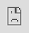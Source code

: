 ```yaml
---
marp: true
title: Stochastic epidemiological models
description: Julien Arino - 2023 AARMS Summer School - Stochastic epidemiological models
theme: default
paginate: false
math: mathjax
size: 4K
---
```


<style>
  .theorem {
    text-align:justify;
    background-color:#16a085;
    border-radius:20px;
    padding:10px 20px 10px 20px;
    box-shadow: 0px 1px 5px #999;
  }
  .definition {
    text-align:justify;
    background-color:#ededde;
    border-radius:20px;
    padding:10px 20px 10px 20px;
    box-shadow: 0px 1px 5px #999;
  }
  img[alt~="center"] {
    display: block;
    margin: 0 auto;
  }
</style>

<!-- _backgroundImage: "linear-gradient(to top, #85110d, 1%, white)" -->
# Stochastic epidemiological models

24 August 2023 

Julien Arino [![width:32px](https://raw.githubusercontent.com/julien-arino/presentations/main/FIGS/icons/email-round.png)](mailto:Julien.Arino@umanitoba.ca) [![width:32px](https://raw.githubusercontent.com/julien-arino/presentations/main/FIGS/icons/world-wide-web.png)](https://julien-arino.github.io/) [![width:32px](https://raw.githubusercontent.com/julien-arino/presentations/main/FIGS/icons/github-icon.png)](https://github.com/julien-arino)

Department of Mathematics & Data Science Nexus
University of Manitoba*

<div style = "font-size:18px; margin-top:-10px; padding-bottom:30px;"></div>

Canadian Centre for Disease Modelling
PHAC-EMNID / REMMI-ASPC
NSERC-PHAC EID Modelling Consortium (CANMOD, MfPH, OMNI/RÉUNIS)

<div style = "text-align: justify; position: relative; bottom: -3%; font-size:23px; margin-left:-50px; margin-right:-50px">

![bg width:800px opacity:0.2](https://raw.githubusercontent.com/julien-arino/presentations/main/FIGS/various/inuit-metis-firstnation.png)

[*](https://umanitoba.ca/indigenous/sites/indigenous/files/2020-09/traditional-territories-acknowledgement-2020.pdf)The University of Manitoba campuses are located on original lands of Anishinaabeg, Cree, Oji-Cree, Dakota and Dene peoples, and on the homeland of the Métis Nation. We respect the Treaties that were made on these territories, we acknowledge the harms and mistakes of the past, and we dedicate ourselves to move forward in partnership with Indigenous communities in a spirit of reconciliation and collaboration.</div>

---

<!-- _backgroundImage: "radial-gradient(white,80%,#f1c40f)" -->
# Outline

- Why stochasticity matters
- Side note: sojourn / residence times
- Discrete time Markov chains
- Continuous time Markov chains

---

# Remarks / Resources

This is a *user-oriented* course: I barely touch on the algorithms; instead, I focus on how to use them

Code is available in [my subfolder in the course Github repo](https://github.com/ahurford/aarms-summer-school/tree/main/julien-lectures) in the CODE directory

Some of the slides are inspired from slides given to me by Linda Allen (Texas Tech) and Frank Ball (University of Nottingham). I recommend books and articles by Linda for more detail
- [An Introduction to Stochastic Processes with Applications to Biology](https://www.routledge.com/An-Introduction-to-Stochastic-Processes-with-Applications-to-Biology/author/p/book/9781439894682)
- [A primer on stochastic epidemic models: Formulation, numerical simulation, and analysis](https://doi.org/10.1016/j.idm.2017.03.001)

--- 

<!-- _backgroundImage: "linear-gradient(to bottom, #f1c40f, 20%, white)" -->
# <!-- fit -->Why stochasticity matters

---

# Running example - SIS model without demography

Constant total population $P^\star$

<span style="display: block; margin-left: auto; margin-right: auto; width: 25%">![width:400px](figure_SIS_base_no_demography.png)</span>

Basic reproduction number:
$$\mathcal{R}_0 = \dfrac{\beta}{\gamma}P^\star$$

---

# In the deterministic world, $\mathcal{R}_0$ rules the world

- If $\mathcal{R}_0=\beta P^\star/\gamma<1$, the disease dies out (*disease-free* equilibrium)
- If $\mathcal{R}_0>1$, it becomes established at an *endemic* equilibrium $I^\star=P^\star-\gamma/\beta=(1-1/\mathcal{R}_0)P^\star$
<br>
Next slides: $P^\star = 100$K, $\gamma=1/5$, $\mathcal{R}_0=\{0.8,1.5,2.5\}$ (and $\beta=\gamma \mathcal{R}_0/P^\star$)

---

![bg contain](https://raw.githubusercontent.com/julien-arino/presentations/main/FIGS/stochastic/ODE_SIS.png)

---

# <!--fit-->In stochastic world, make that ''$\mathcal{R}_0$ rules-*ish*'' ($\mathcal{R}_0=1.5$)

![height:600px center](https://raw.githubusercontent.com/julien-arino/presentations/main/FIGS/stochastic/several_CTMC_sims.png)

---

# <!--fit-->When $I_0=2$, extinctions happen quite frequently

![height:600px](https://raw.githubusercontent.com/julien-arino/presentations/main/FIGS/stochastic/extinctions_fct_R0.png)

---

# Types of stochastic systems discussed today

- Discrete-time Markov chains (DTMC)
- Continuous-time Markov chains (CTMC)
<br>

But there are many others. Of note: 
- Branching processes (BP)
- Stochastic differential equations (SDE)

--- 

<!-- _backgroundImage: "linear-gradient(to bottom, #f1c40f, 20%, white)" -->
# <!-- fit -->Side note: sojourn / residence times

---

# Some probability theory

Suppose that a system can be in two states, $S_1$ and $S_2$

- At time $t=0$, system is in state $S_1$
- An event happens at some time $t=\tau$, which triggers the switch from state $S_1$ to state $S_2$

A **random variable** is a variable that takes random values, that is, a mapping from random experiments to numbers

Let us call $T$ the random variable 
> time spent in state $S_1$ before switching into state $S_2$

---

States can be anything:

- $S_1$: working, $S_2$: broken;
- $S_1$: infected, $S_2$: recovered;
- $S_1$: alive, $S_2$: dead;
- $\ldots$

We take a collection of objects or individuals in state $S_1$ and want some law for the **distribution** of the times spent in $S_1$, i.e., a law for $T$

For example, we make light bulbs and would like to tell our customers that on average, our light bulbs last 200 years..

For this, we conduct an **infinite** number of experiments, and observe the time that it takes, in every experiment, to switch between $S_1$ and $S_2$

From this, deduce a *model*, which in this context is called a **probability distribution**

---

![bg contain](https://raw.githubusercontent.com/julien-arino/3MC-course-epidemiological-modelling/main/FIGS/random_length_sample.png)

---

# Discrete vs continuous random variables

We assume that $T$ is a **continuous** random variable, that is, $T$ takes continuous values. Examples of continuous r.v.: 

- height or age of a person (if measured very precisely)
- distance
- time

<br>

Another type of random variables are **discrete** random variables, which take values in a denumerable set. Examples of discrete r.v.:

- heads or tails on a coin toss
- the number rolled on a dice
- height of a person, if expressed rounded without subunits, age of a person in years (without subunits)

---

# Probability density function

Assume $T$ continuous; it has a continuous **probability density function** $f$

- $f\geq 0$
- $\int_{-\infty}^{+\infty}f(s)ds=1$
- $\mathbb{P}(a\leq T\leq b)=\int_a^bf(t)dt$

![width:450px center](https://raw.githubusercontent.com/julien-arino/3MC-course-epidemiological-modelling/main/FIGS/distrib_a_b.png)

---

# Cumulative distribution function

The cumulative distribution function (c.d.f.) is a function $F(t)$ that characterizes the distribution of $T$, and defined by
$$
F(s)=\mathbb{P}(T\leq s)=\int_{-\infty}^sf(x)dx
$$

![width:500px center](https://raw.githubusercontent.com/julien-arino/3MC-course-epidemiological-modelling/main/FIGS/cdf_auc.png)

---

# Properties of the c.d.f.

- Since $f$ is a nonnegative function, $F$ is nondecreasing
- Since $f$ is a probability density function, $\int_{-\infty}^{+\infty}f(s)ds=1$, and thus $\lim_{t\to\infty}F(t)=1$

![width:550px center](https://raw.githubusercontent.com/julien-arino/3MC-course-epidemiological-modelling/main/FIGS/cdf_plot.png)

---

# Mean value

For a continuous random variable $T$ with probability density function $f$, the **mean** value of $T$, denoted $\bar T$ or $E(T)$, is given by
$$
\tag{1}\label{eq:mean_value}
E(T)=\int_{-\infty}^{+\infty} tf(t)dt
$$

---

# Survival function

Another characterization of the distribution of the random variable $T$ is through the **survival** (or **sojourn**) function


The survival function of state $S_1$ is given by
$$
\begin{equation}\tag{2}\label{eq:survival}
  \mathcal{S}(t)=1-F(t)=\mathbb{P}(T>t)
\end{equation}
$$
This gives a description of the **sojourn time** of a system in a particular state (the time spent in the state)

$\mathcal{S}$ is a nonincreasing function (since $\mathcal{S}=1-F$ with $F$ a c.d.f.), and $\mathcal{S}(0)=1$ (since $T$ is a positive random variable)

---

The **average sojourn time** $\tau$ is
$$
\tau=E(T)=\int_0^\infty tf(t)dt
$$
Since $\lim_{t\to\infty}t\mathcal{S}(t)=0$,
$$
\tag{3}\label{eq:mean_sojourn_time}
\tau=\int_0^\infty \mathcal{S}(t)dt
$$

**Expected future lifetime**
$$
\tag{4}\label{eq:expected_future_lifetime}
\frac{1}{\mathcal{S}(t_0)} \int_0^{\infty} t\,f(t+t_0)\,dt 
$$

---

# Hazard (or failure) rate

The **hazard rate** (or **failure rate**) is
$$
\begin{align*}
h(t) &= \lim_{\Delta t\to 0}\frac{\mathcal{S}(t)-\mathcal{S}(t+\Delta t)}{\Delta t} \\
& = \lim_{\Delta t\to 0} \frac{\mathbb{P}( T<t+\Delta t | T\geq t)}{\Delta t} \\
&= \frac{f(t)}{\mathcal{S}(t)}
\end{align*}
$$

Gives probability of failure between $t$ and $\Delta t$, given survival to $t$

We have
$$
\tag{5}\label{eq:hazard_rate}
h(t)=-\frac{d}{dt}\ln\mathcal{S}(t)
$$

---

<!-- _backgroundImage: "linear-gradient(to bottom, #156C26, 20%, white)" -->
# The exponential distribution

---

# The exponential distribution

The random variable $T$ has an **exponential** distribution if its probability density function takes the form

$$
\begin{equation}\label{eq:exp_distrib}\tag{6}
f(t)=\begin{cases}0&\textrm{if }t<0,\\
\theta e^{-\theta t}&\textrm{if }t\geq 0,
\end{cases}
\end{equation}
$$
with $\theta>0$. Then the survival function for state $S_1$ is of the form $\mathcal{S}(t)=e^{-\theta t}$, for $t\geq 0$, and the average sojourn time in state $S_1$ is
$$
\tau=\int_0^\infty e^{-\theta t}dt=\frac 1\theta
$$

---

<!-- _backgroundImage: "linear-gradient(to bottom, #156C26, 20%, white)" -->
# The Dirac distribution

---

# The Dirac distribution

If on the other hand, for some constant $\omega>0$,
$$\tag{7}\label{eq:diract_distribution}
\mathcal{S}(t)=
\left\{
\begin{array}{ll}
1, & 0\leq t\leq\omega \\
0, & \omega<t
\end{array}
\right.
$$
which means that $T$ has a Dirac delta distribution $\delta_\omega(t)$, then the average sojourn time is
$$
\tau=\int_0^\omega dt=\omega
$$

---

<!-- _backgroundImage: "linear-gradient(to bottom, #156C26, 20%, white)" -->
# A cohort model

---

# A model for a cohort with one cause of death 

We consider a population consisting of individuals born at the same time (a **cohort**), for example, the same year

We suppose

- At time $t=0$, there are initially $N_0>0$ individuals
- All causes of death are compounded together
- The time until death, for a given individual, is a random variable $T$, with continuous probability density distribution $f(t)$ and survival function $P(t)$

---

# The model

Denote $N(t)$ the population at time $t\geq 0$. Then

$$
\begin{equation}\label{eq:N_general}\tag{8}
N(t)=N_0P(t)
\end{equation}
$$

$N_0P(t)$ gives the proportion of $N_0$, the initial population, that is still alive at time $t$

---

# Case where $T$ is exponentially distributed

Suppose that $T$ has an exponential distribution with mean $1/d$ (or parameter $d$), $f(t)=de^{-dt}$. Then the survival function is $P(t)=e^{-dt}$ and $\eqref{eq:N_general}$ takes the form

$$
\begin{equation}\label{eq:N}\tag{9}
N(t)=N_0e^{-dt}
\end{equation}
$$
Now note that
$$
\begin{align*}
\frac{d}{dt} N(t) &= -dN_0e^{-dt} \\
&= -dN(t),
\end{align*}
$$
with $N(0)=N_0$

$\implies$ The ODE $N'=-dN$ makes the assumption that the life expectancy at birth is exponentially distributed

---

# Case where $T$ has a Dirac delta distribution

Suppose that $T$ has a Dirac delta distribution at $t=\omega$, giving the survival function 
$$
P(t)=\begin{cases}
1, & 0\leq t\leq\omega\\
0, & t>\omega
\end{cases}
$$
Then $\eqref{eq:N_general}$ takes the form
$$
\begin{equation}\label{eq:N2}
N(t)=\begin{cases}
N_0, & 0\leq t\leq\omega\\
0, & t>\omega
\end{cases}
\end{equation}
$$
All individuals survive until time $\omega$, then they all die at time $\omega$

Here, we have $N'=0$ everywhere except at $t=\omega$, where it is undefined

---

<!-- _backgroundImage: "linear-gradient(to bottom, #156C26, 20%, white)" -->
# <!--fit-->Sojourn times in an SIS disease transmission model

---

![bg 80% right:40%](https://raw.githubusercontent.com/julien-arino/3MC-course-epidemiological-modelling/main/FIGS/figure_SIS_base_no_demography_general_recovery_vertical.png)

# <!--fit-->An SIS with tweaked recovery

Traditional ODE models assume recovery from disease at *per capita* rate (often denoted $\gamma$)

Here, assume that, of the individuals who have become infective at time $t_0$, a fraction $P(t-t_0)$ remain infective at time $t\geq t_0$

Thus, considered for $t\geq 0$, the function $P(t)$ is a survival function

---

# Reducing the dimension of the problem

We have
$$
S(t)+I(t)=N, \textrm{ or equivalently, }S(t)=N-I(t)
$$

$N$ is constant (equal total population at time $t=0$), so we can deduce the value of $S(t)$, once we know $I(t)$, from the equation $S(t)=N-I(t)$

---

# Model for infectious individuals

Integral equation for the number of infective individuals:
$$
\begin{equation}
I(t) = I_0(t)+ \int_0^t\beta\frac{(N-I(u))I(u)}{N} P(t-u) du
\label{eq:SIS_I}\tag{10} 
\end{equation}
$$

- $I_0(t)$ number of individuals who were infective at time $t=0$ and still are at time $t$
  - $I_0(t)$ is nonnegative, nonincreasing, and such that $\lim_{t\to\infty}I_0(t)=0$
- $P(t-u)$ proportion of individuals who became infective at time $u$ and
who still are at time $t$
- $\beta (N-I(u))S(u)/N$ is $\beta S(u)I(u)/N$ with $S(u)=N-I(u)$, from the reduction of dimension

---

# Expression under the integral

Integral equation for the number of infective individuals: 

$$
\begin{equation}
I(t) = I_0(t)+ \int_0^t\beta\frac{(N-I(u))I(u)}{N} P(t-u) du
\tag{\ref{eq:SIS_I}} 
\end{equation}
$$
The term
$$
\beta\frac{(N-I(u))I(u)}{N} P(t-u)
$$

- $\beta (N-I(u))I(u)/N$ is the rate at which new infectives are created, at time $u$,
- multiplying by $P(t-u)$ gives the proportion of those who became infectives at time $u$ and who still are at time $t$

Summing over $[0,t]$ gives the number of infective individuals at time $t$

---

# <!--fit-->Case of an exponentially distributed time to recovery
Suppose that $P(t)$ is such that the sojourn time in the infective state has an exponential distribution with mean $1/\gamma$, i.e., $P(t)=e^{-\gamma t}$

Then the initial condition function $I_0(t)$ takes the form
$$
I_0(t)=I_0(0)e^{-\gamma t}
$$
with $I_0(0)$ the number of infective individuals at time $t=0$. This is obtained by considering the cohort of initially infectious individuals, giving a model such as $\eqref{eq:N_general}$

Equation $\eqref{eq:SIS_I}$ becomes
$$
\begin{equation}\label{eq:I_ODE}\tag{11}
I(t)=I_0(0)e^{-\gamma t}+\int_0^t \beta\frac{(N-I(u))I(u)}{N} e^{-\gamma (t-u)}du
\end{equation}
$$

---

Taking the time derivative of $\eqref{eq:I_ODE}$ yields
$$
\begin{align*}
I'(t) &= -\gamma I_0(0)e^{-\gamma t}-\gamma\int_0^t \beta\frac{(N-I(u))I(u)}{N}e^{-\gamma(t-u)}du \\
&\quad +\beta \frac{(N-I(t))I(t)}{N} \\
&= -\gamma\left(I_0(0)e^{-\gamma t}+
\int_0^t \beta\frac{(N-I(u))I(u)}{N}e^{-\gamma(t-u)}du\right) \\
&\quad +\beta \frac{(N-I(t))I(t)}{N} \\
&= \beta \frac{(N-I(t))I(t)}{N}-\gamma I(t)
\end{align*}
$$
which is the classical logistic type ordinary differential equation (ODE) for $I$ in an SIS model without vital dynamics (no birth or death)

---

# Case of a step function survival function

Consider case where the time spent infected has survival function 
$$
P(t)=\begin{cases}
1, & 0\leq t\leq\omega\\
0, & t>\omega
\end{cases}
$$
i.e., the sojourn time in the infective state is a constant $\omega>0$
 
In this case $\eqref{eq:SIS_I}$ becomes
$$
\begin{equation}\label{eq:I_DDE}\tag{12}
I(t)=I_0(t)+\int_{t-\omega}^t \beta\frac{(N-I(u))I(u)}{N} du
\end{equation}
$$
Here, it is more difficult to obtain an expression for $I_0(t)$. It is however assumed that $I_0(t)$ vanishes for $t>\omega$

---

When differentiated, $\eqref{eq:I_DDE}$ gives, for $t\geq\omega$
$$
I'(t)=I_0'(t)+\beta\frac{(N-I(t))I(t)}{N}
-\beta\frac{\left(N-I(t-\omega)\right)I(t-\omega)}{N}
$$
Since $I_0(t)$ vanishes for $t>\omega$, this gives the delay differential equation (DDE)
$$
I'(t)=\beta\frac{(N-I(t))I(t)}{N}
-\beta\frac{(N-I(t-\omega))I(t-\omega)}{N}
$$

---

# What we know this far

- The time of sojourn in compartments plays an important role in determining the type of model that we deal with
- All ODE compartmental models, when they use terms of the form $\kappa X$, make the assumption that the time of sojourn in compartments is exponentially distributed with mean $1/\kappa$
- At the other end of the spectrum, delay differential with discrete delay $\tau$ make the assumption of a constant sojourn time $\tau$, equal for all individuals
- Both can be true sometimes.. but reality is often somewhere in between

---

Survival function, $\mathcal{S}(t)=\mathbb{P}(T>t)$, for exponential distrib. with mean 80 years

![width:750px center](https://raw.githubusercontent.com/julien-arino/3MC-course-epidemiological-modelling/main/FIGS/survival_exp_80years.png)

---

# The problems with the exponential distribution

- Survival drops quickly: in previous graph, 20% mortality of a cohort at age 20 years
- Survival extends way past the mean: in previous graph, almost 25% survival to age 120 years
- Acceptable if what matters is mean duration of sojourn over long time period
- Less so if interested in short term dynamics
- Exponential distribution with parameter $\theta$ has mean $1/\theta$ and variance $1/\theta^2$, i.e., one parameter controls both the mean and dispersion

---

<!-- _backgroundImage: "linear-gradient(to bottom, #156C26, 20%, white)" -->
# <!--fit-->An $SL_1L_2I_1I_2A_1A_2R$ COVID-19 model : "making Erlangs"

<div style = "position: relative; bottom: -40%; font-size:20px;">

JA & Portet. [A simple model for COVID-19](http://dx.doi.org/10.1016/j.idm.2020.04.002). *Infectious Disease Modelling* **5**:309-315 (2020)
</div>

---

# <!--fit-->Simple way to "fix" sojourn times: sums of exponential distributions

- Exponential distribution of sojourn times is acceptable if what matters is mean duration of sojourn over long time period
- For COVID-19, were trying to give "predictions" over 2-4 weeks period, so we need more than the mean

$\implies$ Use a property of exponential distributions, namely, that the sum of i.i.d. (independent and identically distributed) exponential distributions is Erlang distributed

---

# Sum of exponential distributions

$X_1$ and $X_2$ independent exponential r.v. with rate parameters $\theta_1$ and $\theta_2$. Then the p.d.f. of $Z=X_1+X_2$ is the convolution
$$
\begin{align}
 f_Z(z) &= \int_{-\infty}^\infty f_{X_1}(x_1) f_{X_2}(z - x_1)\,dx_1\\
   &= \int_0^z \theta_1 e^{-\theta_1 x_1} \theta_2 e^{-\theta_2(z - x_1)} \, dx_1 \\
   &= \theta_1 \theta_2 e^{-\theta_2 z} \int_0^z e^{(\theta_2 - \theta_1)x_1}\,dx_1 \\
   &= \begin{cases}
        \dfrac{\theta_1 \theta_2}{\theta_2-\theta_1} \left(e^{-\theta_1 z} - e^{-\theta_2 z}\right) & \text{ if } \theta_1 \neq \theta_2 \\[0.15cm]
        \theta^2 z e^{-\theta z} & \text{ if } \theta_1 = \theta_2 =: \theta
      \end{cases}
 \end{align}
 $$

---

# The Erlang distribution

P.d.f. of the Erlang distribution
$$
f(x; k,\lambda)={\lambda^k x^{k-1} e^{-\lambda x} \over (k-1)!},\quad x,\lambda \geq 0
$$
$k$ **shape parameter**, $\lambda$ **rate parameter** (sometimes use **scale parameter** $\beta = 1/\lambda$)

So, if $\theta_1=\theta_2$, $Z=X_1+X_2$ has distribution
$$
f_Z(z)=\theta^2e^{-\theta z}
$$
i.e., an Erlang distribution with shape parameter $k=2$ and rate parameter $\theta$

---

# Continuing..

$X_i$, $i=1,\ldots,N$, be exponential i.i.d. random variables with parameter $\theta$

Then $\sum_i X_i$ Erlang distributed with rate parameter $\theta$ and shape parameter $N$


---

# <!--fit-->So use multiple compartments

![width:98%](https://raw.githubusercontent.com/julien-arino/petit-cours-epidemio-mathematique/main/FIGS/figure_residence_times_expo_Erlang_fr.png)

---

<div style="width:100%; height:100%">
  <iframe src="https://daytah-or-dahtah.ovh:3838/Erlang_shiny/" style="position:absolute; top:0px; left:0px; 
  width:100%; height:100%; border: none; overflow: hidden;"></iframe>
</div>

---

![bg contain drop-shadow](https://raw.githubusercontent.com/julien-arino/3MC-course-epidemiological-modelling/main/FIGS/flow_diagram_SLLIIAARRD.png)


--- 

<!-- _backgroundImage: "linear-gradient(to bottom, #f1c40f, 20%, white)" -->
# <!-- fit -->Discrete time Markov chains

---

# Discrete-time Markov chains

$p(t)=(p_1(t),\ldots,p_n(t))^T$: probability vector, with $p_i(t)$ describing the probability that at time $t$, the system is in state $S_i$, $i=1,\ldots,n$

$\sum_i p_i(t)=1$ for all $t$, of course

State evolution governed by
$$
p(t+\Delta t) = A(\Delta t)p(t)
$$
where $A(\Delta t)$ is a stochastic matrix (row sums all equal 1), the *transition* matrix, with entry $a_{ij}=\mathbb{P}(X_{t+\Delta t}=s_i|X_t=s_j)$, where $X_1,\ldots$ sequence of random variables describing the state

If $A(\Delta t)=A$ constant, *homogeneous* DTMC

Time often ''recast'' so that $\Delta t=1$

---

# Important remark

The DTMC world lives at the interface between probabilists, who like to think of $p(t)$ as a row vector, $A(\Delta t)$ as a column-stochastic matrix and thus write
$$
p(t+\Delta t) = p(t)A(\Delta t)
$$
and linear algebraists, who prefer column vectors and row-stochastic matrices, 
$$
p(t+\Delta t) = A(\Delta t)p(t)
$$

So check the direction to understand whether you are using $A$ or $A^T$

---

# Advantages of DTMC

As a teacher of modelling: base theory of DTMC uses a lot of linear algebra and graph theory; usually really appreciated by students

*Regular* DTMC (with *primitive* transition matrices) allow to consider equilibrium distribution of probability of being in various states

*Absorbing* DTMC (with *reducible* transition matrices) allow the consideration of time to absorption, mean first passage time, etc.

---

# DTMC for example SIS system

Since $S=P^\star-I$, consider only the infected. To simulate as DTMC, consider a random walk on $I$ ($\simeq$ Gambler's ruin problem)

Denote $\lambda_I = \beta (P^\star-I)I\Delta t$, $\mu_I = \gamma I\Delta t$ and $\sigma_I=1-(\lambda_I+\mu_I)\Delta t$

![width:1200px](https://raw.githubusercontent.com/julien-arino/3MC-course-epidemiological-modelling/main/FIGS/figure_SIS_random_walk.png)

---

#  Absorbing states, absorbing chains

<div class="definition">

A state $S_i$ in a Markov chain is **absorbing** if whenever it occurs on the $n^{th}$ generation of the experiment, it then occurs on every subsequent step. In other words, $S_i$ is absorbing if $p_{ii}=1$ and $p_{ij}=0$ for $i\neq j$
</div>

<div class="definition">

A **Markov chain is absorbing** if it has at least one absorbing state, and if from every state it is possible to go to an absorbing state
</div>

<div class="definition">

In an absorbing Markov chain, a state that is not absorbing is called **transient**
</div>

---

#  Some questions on absorbing chains

Suppose we have a chain like the following

![width:500px center](https://raw.githubusercontent.com/julien-arino/3MC-course-epidemiological-modelling/main/FIGS/graphe_absorbant.png)

1. Does the process eventually reach an absorbing state?
2. Average # of times spent in a transient state, if starting in a transient state?
3. Average # of steps before entering an absorbing state?
4. Probability of being absorbed by a given absorbing state, when there are more than one, when starting in a given transient state?

---

#  Reaching an absorbing state

Answer to question 1:
<div class="theorem">

Markov chain absorbing $\implies$ probability of reaching *an* absorbing state is **1**
</div>

---

#  Standard form of the transition matrix

For an absorbing chain with $k$ absorbing states and $r-k$ transient states, the transition matrix can be written as
$$
P=\begin{pmatrix}
\mathbb{I}_k & \mathbf{0} \\
R & Q
\end{pmatrix}
$$

|     | Absorbing states | Transient states |
|:---:|:---:|:---:|
| **Absorbing states** | $\mathbb{I}_k$ | $\mathbf{0}$ |
| **Transient states** | $R$ | $Q$ |

$\mathbb{I}_k$ the $k\times k$ identity, $\mathbf{0}\in\mathbb{R}^{k\times(r-k)}$, $R\in\mathbb{R}^{(r-k)\times k}$, $Q\in\mathbb{R}^{(r-k)\times(r-k)}$

---

The matrix $\mathbb{I}_{r-k}-Q$ is invertible. Let

- $N=(\mathbb{I}_{r-k}-Q)^{-1}$ be the **fundamental matrix** of the Markov chain
- $T_i$ be the sum of the entries on row $i$ of $N$
- $B=NR$

Answers to our remaining questions:

2. $N_{ij}$ is the average number of times the process is in the $j$th transient state if it starts in the $i$th transient state
3. $T_i$ is the average number of steps before the process enters an absorbing state if it starts in the $i$th transient state
4. $B_{ij}$ is the probability of eventually entering the $j$th absorbing state if the process starts in the $i$th transient state

See for instance book of [Kemeny and Snell](https://www.amazon.com/Finite-Markov-Chains-Laurie-Kemeny/dp/B000KYES0O)

---

# Return to DTMC for example SIS system

Since $S=P^\star-I$, consider only the infected. To simulate as DTMC, consider a random walk on $I$ ($\simeq$ Gambler's ruin problem)
<br>
Denote $\lambda_I = \beta (P^\star-I)I\Delta t$, $\mu_I = \gamma I\Delta t$ and $\sigma_I=1-(\lambda_I+\mu_I)\Delta t$

![width:1200px](https://raw.githubusercontent.com/julien-arino/3MC-course-epidemiological-modelling/main/FIGS/figure_SIS_random_walk.png)

---

# Transition matrix

$$
A = 
\begin{pmatrix}
1 & 0 \\
\mu_1 & \sigma_1 & \lambda_1 & 0 \\
0 & \mu_2 & \sigma_2 & \lambda_2 & 0 \\
\\
& & & & & \ddots \\
\\
& & & & &  & 0 & \mu_{P^\star-1} & \mu_{P^\star-1} & \lambda_{P^\star-1} & 0 \\
&&&&&&&& 0 & \mu_{P^\star} & \sigma_{P^\star}
\end{pmatrix}
$$

---

```R
# Make the transition matrix
T = mat.or.vec(nr = (Pop+1), nc = (Pop+1))
for (row in 2:Pop) {
  I = row-1
  mv_right = gamma*I*Delta_t # Recoveries
  mv_left = beta*I*(Pop-I)*Delta_t # Infections
  T[row,(row-1)] = mv_right
  T[row,(row+1)] = mv_left
}
# Last row only has move left
T[(Pop+1),Pop] = gamma*(Pop)*Delta_t
# Check that we don't have too large values
if (max(rowSums(T))>1) {
  T = T/max(rowSums(T))
}
diag(T) = 1-rowSums(T)
```


---

# Simulating a DTMC

```R
library(DTMCPack)
sol = MultDTMC(nchains = 20, tmat = T, io = IC, n = t_f)
```
gives 20 realisations of a DTMC with transition matrix ``T``, initial conditions ``IC`` (a vector of initial probabilities of being in the different $I$ states) and final time ``t_f``

See code on [Github](https://github.com/ahurford/aarms-summer-school/tree/main/julien-lectures/CODE)

---

![bg contain](https://raw.githubusercontent.com/julien-arino/presentations/main/FIGS/stochastic/several_DTMC_sims.png)

---

# Going a bit further

`DTMCPack` is great for obtaining realisations of a DTMC, but to study it in more detail, `markovchain` is much more comprehensive

```R
library(markovchain)
mcSIS <- new("markovchain", 
             states = sprintf("I_%d", 0:Pop),
             transitionMatrix = T,
             name = "SIS")
```

Note that interestingly, `markovchain` overrides the weird default "`*` is Hadamard, `%*%` is usual" `R` matrix product rule, so `mcSIS*mcSIS` does $TT$, not $T\circ T$

---

```R
> summary(mcSIS)
SIS  Markov chain that is composed by: 
Closed classes: 
I_0 
Recurrent classes: 
{I_0}
Transient classes: 
{I_1,I_2,I_3,I_4,I_5,I_6,I_7,I_8,I_9,I_10,I_11,I_12,I_13,I_14,I_15,
I_16,I_17,I_18,I_19,I_20,I_21,I_22,I_23,I_24,I_25,I_26,I_27,I_28,
I_29,I_30,I_31,I_32,I_33,I_34,I_35,I_36,I_37,I_38,I_39,I_40,I_41,
I_42,I_43,I_44,I_45,I_46,I_47,I_48,I_49,I_50,I_51,I_52,I_53,I_54,
I_55,I_56,I_57,I_58,I_59,I_60,I_61,I_62,I_63,I_64,I_65,I_66,I_67,
I_68,I_69,I_70,I_71,I_72,I_73,I_74,I_75,I_76,I_77,I_78,I_79,I_80,
I_81,I_82,I_83,I_84,I_85,I_86,I_87,I_88,I_89,I_90,I_91,I_92,I_93,
I_94,I_95,I_96,I_97,I_98,I_99,I_100}
The Markov chain is not irreducible 
The absorbing states are: I_0
```

---

<span style="font-size:25px;">

Function | Role
--- | ---
`absorbingStates` | absorbing states of the transition matrix, if any
`steadyStates` | the vector(s) of steady state(s) in matrix form
`meanFirstPassageTime` | matrix or vector of mean first passage times
`meanRecurrenceTime` | vector of mean number of steps to return to each recurrent state
`hittingProbabilities` | matrix of hitting probabilities for a Markov chain
`meanAbsorptionTime` | expected number of steps for a transient state to be absorbed by any recurrent class
`absorptionProbabilities` | $\mathbb{P}$ transient states being absorbed by each recurrent state
`canonicForm` | canonic form of transition matrix
`period` | the period of an irreducible DTMC
`summary` | DTMC summary

</span>

---

<div style="width:100%; height:100%">
  <iframe src="https://daytah-or-dahtah.ovh:3838/DTMC-SIS/" style="position:absolute; top:0px; left:0px; 
  width:100%; height:100%; border: none; overflow: hidden;"></iframe>
</div>

---

<!-- _backgroundImage: "linear-gradient(to bottom, #f1c40f, 20%, white)" -->
# <!-- fit -->Continuous time Markov chains

---

# Continuous-time Markov chains

CTMC similar to DTMC except in way they handle time between events (transitions)

DTMC: transitions occur each $\Delta t$

CTMC: $\Delta t\to 0$ and transition times follow an exponential distribution parametrised by the state of the system

CTMC are roughly equivalent to ODE

---

![bg contain 95%](https://raw.githubusercontent.com/julien-arino/presentations/main/FIGS/stochastic/SIS_ODE_vs_CTMC.png)

---


Weight | Transition | Effect 
--- | --- | ---
$\beta SI$ | $S\to S-1$, $I\to I+1$ | new infection of a susceptible 
$\gamma I$ | $S\to S+1$, $I\to I-1$ | recovery of an infectious 

Will use $S=N^*-I$ and omit $S$ dynamics

---

# Gillespie's algorithm (SIS model with only I eq.)

set $t\leftarrow t_0$ and $I(t)\leftarrow I(t_0)$
while {$t\leq t_f$}
- $\xi_t\leftarrow \beta (P^\star-i)i+\gamma i$
- Draw $\tau_t$ from $T\thicksim \mathcal{E}(\xi_t)$
- $v\leftarrow\left[\beta (P^\star-i)i,\xi_t\right]/\xi_t$
- Draw $\zeta_t$ from $\mathcal{U}([0,1])$
- Find $pos$ such that $v_{pos-1}\leq\zeta_t\leq v_{pos}$
- switch {$pos$}
  - 1: New infection, $I(t+\tau_t)=I(t)+1$
  - 2: End of infectious period, $I(t+\tau_t)=I(t)-1$
- $t\leftarrow t+\tau_t$

---

# You can also use a package

- You can implement Gillespie's algorithm yourself, it is a good exercise..
- But in R there also exists a few packages allowing you to do that easily
- They have the advantage of implementing tau-leaping (more on this later)

---

# Simulating a CTMC

```R
library(GillespieSSA2)
IC <- c(S = (Pop-I_0), I = I_0)
params <- c(gamma = gamma, beta = beta)
reactions <- list(
  reaction("beta*S*I", c(S=-1,I=+1), "new_infection"),
  reaction("gamma*I", c(S=+1,I=-1), "recovery")
)
set.seed(NULL)
sol <- ssa(
    initial_state = IC,
    reactions = reactions,
    params = params,
    method = ssa_exact(),
    final_time = t_f,
)
plot(sol$time, sol$state[,"I"], type = "l",
     xlab = "Time (days)", ylab = "Number infectious")
```

---

![bg contain](https://raw.githubusercontent.com/julien-arino/presentations/main/FIGS/stochastic/one_CTMC_sim.png)

---

# Sometimes in a CTMC things go bad

- Recall that the inter-event time is exponentially distributed
- Critical step of the Gillespie algorithm:
  -  $\xi_t\leftarrow$ weight of all possible events (*propensity*)
  - Draw $\tau_t$ from $T\thicksim \mathcal{E}(\xi_t)$
- So the inter-event time $\tau_t\to 0$ if $\xi_t$ becomes very large for some $t$
- This can cause the simulation to grind to a halt

---

# Example: a birth and death process

- Individuals born at *per capita* rate $b$
- Individuals die at *per capita* rate $d$
- Let's implement this using classic Gillespie

---

# Gillespie's algorithm (birth-death model)

set $t\leftarrow t_0$ and $N(t)\leftarrow N(t_0)$
while {$t\leq t_f$}
- $\xi_t\leftarrow (b+d)N(t)$
- Draw $\tau_t$ from $T\thicksim \mathcal{E}(\xi_t)$
- $v\leftarrow\left[bN(t),\xi_t\right]/\xi_t$
- Draw $\zeta_t$ from $\mathcal{U}([0,1])$
- Find $pos$ such that $v_{pos-1}\leq\zeta_t\leq v_{pos}$
- switch {$pos$}
  - 1: Birth, $N(t+\tau_t)=N(t)+1$
  - 2: Death, $N(t+\tau_t)=N(t)-1$
- $t\leftarrow t+\tau_t$

---

```R
b = 0.01   # Birth rate
d = 0.01   # Death rate
t_0 = 0    # Initial time
N_0 = 100  # Initial population

# Vectors to store time and state. Initialise with initial condition.
t = t_0
N = N_0

t_f = 1000  # Final time

# We'll track the current time and state (could also just check last entry in t
# and N, but will take more operations)
t_curr = t_0
N_curr = N_0
```

---

```R
while (t_curr<=t_f) {
  xi_t = (b+d)*N_curr
  # The exponential number generator does not like a rate of 0 (when the 
  # population crashes), so we check if we need to quit
  if (N_curr == 0) {
    break
  }
  tau_t = rexp(1, rate = xi_t)
  t_curr = t_curr+tau_t
  v = c(b*N_curr, xi_t)/xi_t
  zeta_t = runif(n = 1)
  pos = findInterval(zeta_t, v)+1
  switch(pos,
         { 
           # Birth
           N_curr = N_curr+1
         },
         {
           # Death
           N_curr = N_curr-1
         })
  N = c(N, N_curr)
  t = c(t, t_curr)
}
```

---

# <!--fit-->Drawing at random from an exponential distribution

If you do not have an exponential distribution random number generator.. We want $\tau_t$ from $T\thicksim\mathcal{E}(\xi_t)$, i.e., $T$ has probability density function
$$
f(x,\xi_t)=
\xi_te^{-\xi_t x}\mathbf{1}_{x\geq 0}
$$
Use cumulative distribution function $F(x,\xi_t)=\int_{-\infty}^x f(s,\xi_t)\,ds$
$$
F(x,\xi_t)=
(1-e^{-\xi_t x})\mathbf{1}_{x\geq 0}
$$
which has values in $[0,1]$. So draw $\zeta$ from $\mathcal{U}([0,1])$ and solve $F(x,\xi_t)=\zeta$ for $x$
$$
\begin{align*}
F(x,\xi_t)=\zeta & \Leftrightarrow 1-e^{-\xi_tx}=\zeta \\
&\Leftrightarrow e^{-\xi_tx} = 1-\zeta \\
&\Leftrightarrow \xi_tx = -\ln(1-\zeta) \\
&\Leftrightarrow \boxed{x = \frac{-\ln(1-\zeta)}{\xi_t}}
\end{align*}
$$

---

![bg contain](https://raw.githubusercontent.com/julien-arino/3MC-course-epidemiological-modelling/main/FIGS//CTMC_birth_death_sol_b=0_01__d=0_01.png)

---

![bg contain](https://raw.githubusercontent.com/julien-arino/3MC-course-epidemiological-modelling/main/FIGS//CTMC_birth_death_sol_b=0_01__d=0_02.png)

---

![bg contain](https://raw.githubusercontent.com/julien-arino/3MC-course-epidemiological-modelling/main/FIGS//CTMC_birth_death_sol_b=0_025__d=0_01.png)

---

# Last one did not go well

- Wanted 1000 time units (days?)
- Interrupted around 500 ($t=473.4544$) because I lost patience
- (Slide before: the sim stopped because the population went extinct, I did not stop it!)
- At stop time
  - $|N| = 241,198$ (and $|t|$ as well, of course!)
  - time was moving slowly
```R
> tail(diff(t))
[1] 1.357242e-04 1.291839e-04 5.926044e-05 7.344020e-05 1.401148e-04 4.423529e-04
```

---

![bg contain](https://raw.githubusercontent.com/julien-arino/3MC-course-epidemiological-modelling/main/FIGS//CTMC_birth_death_ie_vs_t_b=0_025__d=0_01.png)

---

# Tau-leaping to the rescue!

- Will not go into details
- *Approximation* method (compared to classic Gillespie, which is exact)
- Roughly: consider "groups" of events instead of individual events
- Good news: `GillespieSSA2` (which we saw earlier) and `adaptivetau`

---

# Parallelisation

To see multiple realisations: good idea to parallelise, then interpolate results. Write a function, e.g.,  `run_one_sim` that .. runs one simulation, then..

```R
no_cores <- detectCores()-1
cl <- makeCluster(no_cores)
clusterEvalQ(cl,{
  library(GillespieSSA2)
})
clusterExport(cl,
              c("params",
                "run_one_sim"),
              envir = .GlobalEnv)
SIMS = parLapply(cl = cl, 
                 X = 1:params$number_sims, 
                 fun =  function(x) run_one_sim(params))
stopCluster(cl)
```

See `simulate_CTMC_parallel.R` on [Github](https://github.com/julien-arino/UK-APASI)

---

![bg contain](https://raw.githubusercontent.com/julien-arino/3MC-course-epidemiological-modelling/main/FIGS/many_CTMC_sims_with_means.png)

---

# Benefit of parallelisation

Run the parallel code for 100 sims between `tictoc::tic()` and `tictoc::toc()`, giving `66.958 sec elapsed`, then the sequential version
```R
tictoc::tic()
SIMS = lapply(X = 1:params$number_sims, 
              FUN =  function(x) run_one_sim(params))
tictoc::toc()
```
which gives `318.141 sec elapsed` on a 6C/12T Intel(R) Core(TM) i9-8950HK CPU @ 2.90GHz (4.75$\times$ faster) or `12.067 sec elapsed` versus `258.985 sec elapsed` on a 32C/64T AMD Ryzen Threadripper 3970X 32-Core Processor (21.46$\times$ faster !)

---

<!-- _backgroundImage: "linear-gradient(to bottom, #F45627, 20%, #F45627)" -->

# <!-- fit --> Merci / Miigwech / Thank you
